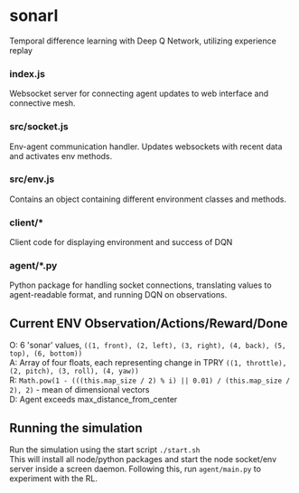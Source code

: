 # sonarl  
Temporal difference learning with Deep Q Network, utilizing experience replay

### index.js  
Websocket server for connecting agent updates to web interface and connective mesh.  

### src/socket.js  
Env-agent communication handler. Updates websockets with recent data and activates env methods.

### src/env.js  
Contains an object containing different environment classes and methods.

### client/*  
Client code for displaying environment and success of DQN

### agent/*.py
Python package for handling socket connections, translating values to agent-readable format, and running DQN on observations.

## Current ENV Observation/Actions/Reward/Done   
O: 6 'sonar' values, `((1, front), (2, left), (3, right), (4, back), (5, top), (6, bottom))`  
A: Array of four floats, each representing change in TPRY `((1, throttle), (2, pitch), (3, roll), (4, yaw))`  
R: `Math.pow(1 - (((this.map_size / 2) % i) || 0.01) / (this.map_size / 2), 2)` - mean of dimensional vectors   
D: Agent exceeds max_distance_from_center  

## Running the simulation  
Run the simulation using the start script `./start.sh`  
This will install all node/python packages and start the node socket/env server inside a screen daemon.
Following this, run `agent/main.py` to experiment with the RL.
